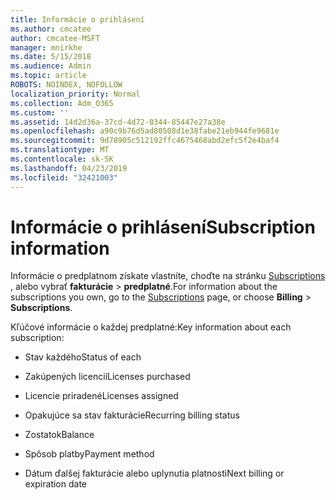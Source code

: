 ```yaml
---
title: Informácie o prihlásení
ms.author: cmcatee
author: cmcatee-MSFT
manager: mnirkhe
ms.date: 5/15/2018
ms.audience: Admin
ms.topic: article
ROBOTS: NOINDEX, NOFOLLOW
localization_priority: Normal
ms.collection: Adm_O365
ms.custom: ''
ms.assetid: 14d2d36a-37cd-4d72-8344-85447e27a38e
ms.openlocfilehash: a90c9b76d5ad80508d1e38fabe21eb944fe9681e
ms.sourcegitcommit: 9d78905c512192ffc4675468abd2efc5f2e4baf4
ms.translationtype: MT
ms.contentlocale: sk-SK
ms.lasthandoff: 04/23/2019
ms.locfileid: "32421003"
---
```

# <a name="subscription-information"></a><span data-ttu-id="2ef21-102">Informácie o prihlásení</span><span class="sxs-lookup"><span data-stu-id="2ef21-102">Subscription information</span></span>

<span data-ttu-id="2ef21-103">Informácie o predplatnom získate vlastníte, choďte na stránku [Subscriptions](https://go.microsoft.com/fwlink/p/?linkid=842054) , alebo vybrať **fakturácie** \> **predplatné**.</span><span class="sxs-lookup"><span data-stu-id="2ef21-103">For information about the subscriptions you own, go to the [Subscriptions](https://go.microsoft.com/fwlink/p/?linkid=842054) page, or choose **Billing** \> **Subscriptions**.</span></span>
  
<span data-ttu-id="2ef21-104">Kľúčové informácie o každej predplatné:</span><span class="sxs-lookup"><span data-stu-id="2ef21-104">Key information about each subscription:</span></span>
  
- <span data-ttu-id="2ef21-105">Stav každého</span><span class="sxs-lookup"><span data-stu-id="2ef21-105">Status of each</span></span>
    
- <span data-ttu-id="2ef21-106">Zakúpených licencií</span><span class="sxs-lookup"><span data-stu-id="2ef21-106">Licenses purchased</span></span>
    
- <span data-ttu-id="2ef21-107">Licencie priradené</span><span class="sxs-lookup"><span data-stu-id="2ef21-107">Licenses assigned</span></span>
    
- <span data-ttu-id="2ef21-108">Opakujúce sa stav fakturácie</span><span class="sxs-lookup"><span data-stu-id="2ef21-108">Recurring billing status</span></span>
    
- <span data-ttu-id="2ef21-109">Zostatok</span><span class="sxs-lookup"><span data-stu-id="2ef21-109">Balance</span></span>
    
- <span data-ttu-id="2ef21-110">Spôsob platby</span><span class="sxs-lookup"><span data-stu-id="2ef21-110">Payment method</span></span>
    
- <span data-ttu-id="2ef21-111">Dátum ďalšej fakturácie alebo uplynutia platnosti</span><span class="sxs-lookup"><span data-stu-id="2ef21-111">Next billing or expiration date</span></span>
    

